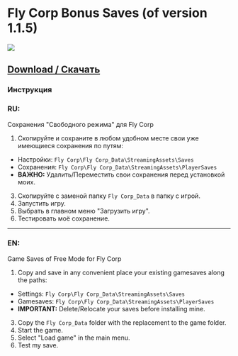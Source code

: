 # Fly Corp Bonus Saves (of version 1.1.5)
![](https://i116.fastpic.org/big/2021/1224/22/93daa3b8548202992c9e5139a3f56722.jpeg)
## [Download / Скачать](https://github.com/N3M1X10/Fly-Corp-Bonus-Saves/releases)

### Инструкция


### RU:

Сохранения "Свободного режима" для Fly Corp

1. Скопируйте и сохраните в любом удобном месте свои уже имеющиеся сохранения по путям:
- Настройки: `Fly Corp\Fly Corp_Data\StreamingAssets\Saves`
- Cохранения: `Fly Corp\Fly Corp_Data\StreamingAssets\PlayerSaves`
- **ВАЖНО:** Удалить/Переместить свои сохранения перед установкой моих. 
3. Скопируйте с заменой папку `Fly Corp_Data` в папку с игрой. 
4. Запустить игру. 
5. Выбрать в главном меню "Загрузить игру". 
6. Тестировать моё сохранение.

---
### EN:

Game Saves of Free Mode for Fly Corp

1. Copy and save in any convenient place your existing gamesaves along the paths:
- Settings: `Fly Corp\Fly Corp_Data\StreamingAssets\Saves`
- Gamesaves: `Fly Corp\Fly Corp_Data\StreamingAssets\PlayerSaves`
- **IMPORTANT:** Delete/Relocate your saves before installing mine. 
3. Copy the `Fly Corp_Data` folder with the replacement to the game folder. 
4. Start the game. 
5. Select "Load game" in the main menu. 
6. Test my save.
